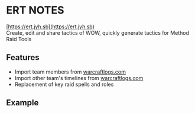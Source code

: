 # ERT NOTES
[https://ert.jyh.sb](https://ert.jyh.sb)  
Create, edit and share tactics of WOW, quickly generate tactics for Method Raid Tools
## Features
- Import team members from [warcraftlogs.com](https://warcraftlogs.com)
- Import other team's timelines from [warcraftlogs.com](https://warcraftlogs.com)
- Replacement of key raid spells and roles

## Example

